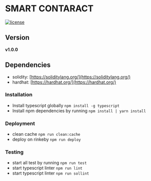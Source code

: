 # SMART CONTARACT

[![license](https://img.shields.io/github/license/mashape/apistatus.svg)]()

## Version

**v1.0.0**

## Dependencies

- solidity: [https://soliditylang.org/](https://soliditylang.org/)
- hardhat: [https://hardhat.org/](https://hardhat.org/)

### Installation

- Install typescript globally `npm install -g typescript`
- Install npm dependencies by running `npm install | yarn install`

### Deployment

- clean cache `npm run clean:cache`
- deploy on rinkeby `npm run deploy`

### Testing

- start all test by running `npm run test`
- start typescript linter `npm run lint`
- start typescript linter `npm run sollint`
